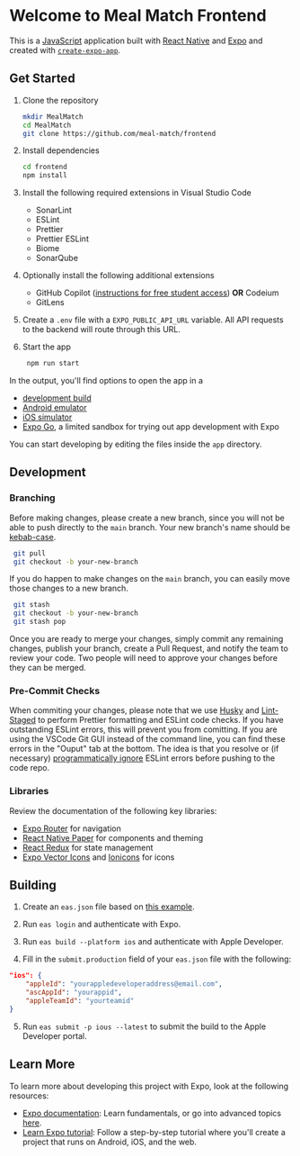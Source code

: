 # Welcome to Meal Match Frontend

This is a [JavaScript](https://en.wikipedia.org/wiki/JavaScript) application built with [React Native](https://reactnative.dev/) and [Expo](https://expo.dev) and created with [`create-expo-app`](https://www.npmjs.com/package/create-expo-app).

## Get Started

1. Clone the repository

    ```bash
    mkdir MealMatch
    cd MealMatch
    git clone https://github.com/meal-match/frontend
    ```

1. Install dependencies

    ```bash
    cd frontend
    npm install
    ```

1. Install the following required extensions in Visual Studio Code

    - SonarLint
    - ESLint
    - Prettier
    - Prettier ESLint
    - Biome
    - SonarQube

1. Optionally install the following additional extensions

    - GitHub Copilot ([instructions for free student access](https://docs.github.com/en/copilot/managing-copilot/managing-copilot-as-an-individual-subscriber/managing-your-copilot-subscription/getting-free-access-to-copilot-as-a-student-teacher-or-maintainer)) **OR** Codeium
    - GitLens

1. Create a `.env` file with a `EXPO_PUBLIC_API_URL` variable. All API requests to the backend will route through this URL.

1. Start the app

    ```bash
     npm run start
    ```

In the output, you'll find options to open the app in a

- [development build](https://docs.expo.dev/develop/development-builds/introduction/)
- [Android emulator](https://docs.expo.dev/workflow/android-studio-emulator/)
- [iOS simulator](https://docs.expo.dev/workflow/ios-simulator/)
- [Expo Go](https://expo.dev/go), a limited sandbox for trying out app development with Expo

You can start developing by editing the files inside the `app` directory.

## Development

### Branching

Before making changes, please create a new branch, since you will not be able to push directly to the `main` branch. Your new branch's name should be [kebab-case](https://www.theserverside.com/definition/Kebab-case).

```bash
 git pull
 git checkout -b your-new-branch
```

If you do happen to make changes on the `main` branch, you can easily move those changes to a new branch.

```bash
 git stash
 git checkout -b your-new-branch
 git stash pop
```

Once you are ready to merge your changes, simply commit any remaining changes, publish your branch, create a Pull Request, and notify the team to review your code. Two people will need to approve your changes before they can be merged.

### Pre-Commit Checks

When commiting your changes, please note that we use [Husky](https://github.com/typicode/husky) and [Lint-Staged](https://www.npmjs.com/package/lint-staged) to perform Prettier formatting and ESLint code checks. If you have outstanding ESLint errors, this will prevent you from comitting. If you are using the VSCode Git GUI instead of the command line, you can find these errors in the "Ouput" tab at the bottom. The idea is that you resolve or (if necessary) [programmatically ignore](https://stackoverflow.com/questions/27732209/turning-off-eslint-rule-for-a-specific-line) ESLint errors before pushing to the code repo.

### Libraries

Review the documentation of the following key libraries:

- [Expo Router](https://docs.expo.dev/router/introduction/) for navigation
- [React Native Paper](https://callstack.github.io/react-native-paper/) for components and theming
- [React Redux](https://react-redux.js.org/) for state management
- [Expo Vector Icons](https://icons.expo.fyi/Index) and [Ionicons](https://ionic.io/ionicons) for icons

## Building

1. Create an `eas.json` file based on [this example](/eas.example.json).

2. Run `eas login` and authenticate with Expo.

3. Run `eas build --platform ios` and authenticate with Apple Developer.

4. Fill in the `submit.production` field of your `eas.json` file with the following:

```json
"ios": {
    "appleId": "yourappledeveloperaddress@email.com",
    "ascAppId": "yourappid",
    "appleTeamId": "yourteamid"
}
```

5. Run `eas submit -p ious --latest` to submit the build to the Apple Developer portal.

## Learn More

To learn more about developing this project with Expo, look at the following resources:

- [Expo documentation](https://docs.expo.dev/): Learn fundamentals, or go into advanced topics [here](https://docs.expo.dev/guides).
- [Learn Expo tutorial](https://docs.expo.dev/tutorial/introduction/): Follow a step-by-step tutorial where you'll create a project that runs on Android, iOS, and the web.
